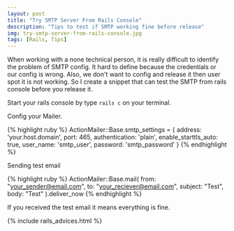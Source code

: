 ```yaml
---
layout: post
title: "Try SMTP Server From Rails Console"
description: "Tips to test if SMTP working fine before release"
img: try-smtp-server-from-rails-console.jpg
tags: [Rails, Tips]
---
```


When working with a none technical person, it is really difficult to identify the problem of SMTP config. It hard to define because the credentials or our config is wrong. Also, we don't want to config and release it then user spot it is not working. So I create a snippet that can test the SMTP from rails console before you release it.

Start your rails console by type ```rails c``` on your terminal.

Config your Mailer.

{% highlight ruby %}
ActionMailer::Base.smtp_settings = {
  address: 'your.host.domain',
  port: 465,
  authentication: 'plain',
  enable_starttls_auto: true,
  user_name: 'smtp_user',
  password: 'smtp_password'
}
{% endhighlight %}


Sending test email

{% highlight ruby %}
ActionMailer::Base.mail(
  from: "your_sender@email.com",
  to: "your_reciever@email.com",
  subject: "Test",
  body: "Test"
).deliver_now
{% endhighlight %}

If you received the test email it means everything is fine.


{% include rails_advices.html %}


